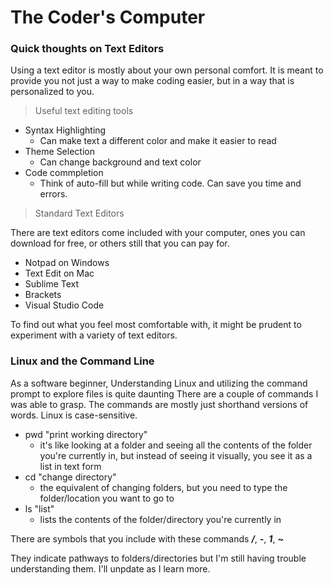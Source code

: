# The Coder's Computer

### Quick thoughts on Text Editors

Using a text editor is mostly about your own personal comfort. 
It is meant to provide you not just a way to make coding easier, but in a way that is personalized to you.

> Useful text editing tools

+ Syntax Highlighting
  + Can make text a different color and make it easier to read
+ Theme Selection
  + Can change background and text color 
+ Code commpletion
  + Think of auto-fill but while writing code. Can save you time and errors.

> Standard Text Editors

There are text editors come included with your computer, ones you can download for free, or others still that you can pay for.

+ Notpad on Windows
+ Text Edit on Mac
+ Sublime Text
+ Brackets
+ Visual Studio Code

To find out what you feel most comfortable with, it might be prudent to experiment with a variety of text editors.

### Linux and the Command Line

As a software beginner, Understanding Linux and utilizing the command prompt to explore files is quite daunting
There are a couple of commands I was able to grasp. The commands are mostly just shorthand versions of words. Linux is case-sensitive.
+ pwd "print working directory"
  + it's like looking at a folder and seeing all the contents of the folder you're currently in, but instead of seeing it visually, you see it as a list in text form
+ cd "change directory"
  + the equivalent of changing folders, but you need to type the folder/location you want to go to
+ ls "list"
  + lists the contents of the folder/directory you're currently in

There are symbols that you include with these commands 
***/***, ***-***, ***1***, ***~***

They indicate pathways to folders/directories but I'm still having trouble understanding them. I'll unpdate as I learn more.
